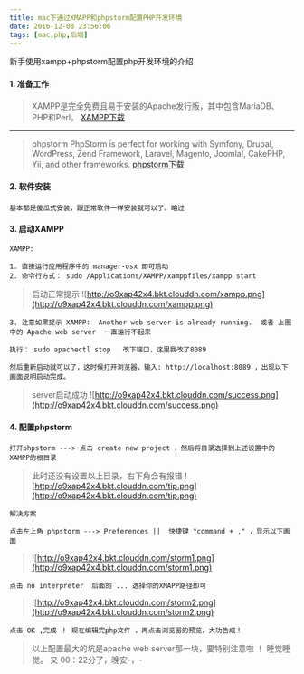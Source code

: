 ```yaml
---
title: mac下通过XMAPP和phpstorm配置PHP开发环境
date: 2016-12-08 23:56:06
tags: [mac,php,后端]
---
```


新手使用xampp+phpstorm配置php开发环境的介绍

<!-- more -->

#### 1. 准备工作

> XAMPP是完全免费且易于安装的Apache发行版，其中包含MariaDB、PHP和Perl。 [XAMPP下载](https://www.apachefriends.org/zh_cn/index.html)  

------
> phpstorm PhpStorm is perfect for working with Symfony, Drupal, WordPress, Zend Framework, Laravel, Magento, Joomla!, CakePHP, Yii, and other frameworks. [phpstorm下载](https://www.jetbrains.com/phpstorm/)
	
#### 2. 软件安装

	基本都是傻瓜式安装，跟正常软件一样安装就可以了。略过

#### 3. 启动XAMPP

	XAMPP:  

	1. 直接运行应用程序中的 manager-osx 即可启动
	2. 命令行方式： sudo /Applications/XAMPP/xamppfiles/xampp start
	
> 启动正常提示  ![http://o9xap42x4.bkt.clouddn.com/xampp.png](http://o9xap42x4.bkt.clouddn.com/xampp.png)

	3. 注意如果提示 XAMPP:  Another web server is already running.  或者 上图中的 Apache web server  一直运行不起来

	执行： sudo apachectl stop   改下端口，这里我改了8089

	然后重新启动就可以了，这时候打开浏览器，输入: http://localhost:8089 ，出现以下画面说明启动完成。


> server启动成功  ![http://o9xap42x4.bkt.clouddn.com/success.png](http://o9xap42x4.bkt.clouddn.com/success.png)

#### 4. 配置phpstorm

	打开phpstorm ---> 点击 create new project ，然后将目录选择到上述设置中的XAMPP的根目录

> 此时还没有设置以上目录，右下角会有报错  ![http://o9xap42x4.bkt.clouddn.com/tip.png](http://o9xap42x4.bkt.clouddn.com/tip.png)

	解决方案

	点击左上角 phpstorm ---> Preferences ||  快捷键 "command + ," ，显示以下画面
> ![http://o9xap42x4.bkt.clouddn.com/storm1.png](http://o9xap42x4.bkt.clouddn.com/storm1.png)

	点击 no interpreter  后面的 ... 选择你的XMAPP路径即可
> ![http://o9xap42x4.bkt.clouddn.com/storm2.png](http://o9xap42x4.bkt.clouddn.com/storm2.png)

	点击 OK ,完成 ！ 现在编辑完php文件 ，再点击浏览器的预览，大功告成！


> 以上配置最大的坑是apache web server那一块，要特别注意啦 ！ 睡觉睡觉。 又 00：22分了，晚安-，- 


